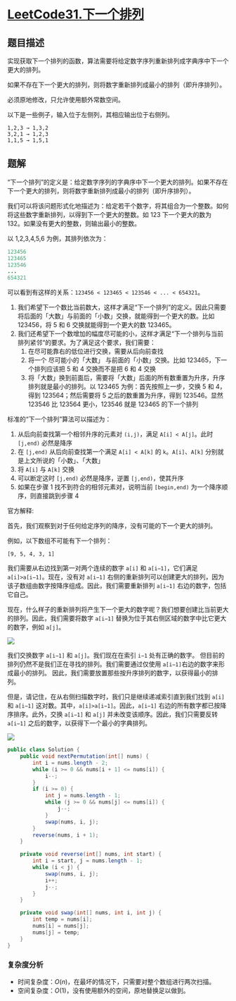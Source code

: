 # [LeetCode31.下一个排列](https://leetcode-cn.com/problems/next-permutation/)
## 题目描述
实现获取下一个排列的函数，算法需要将给定数字序列重新排列成字典序中下一个更大的排列。

如果不存在下一个更大的排列，则将数字重新排列成最小的排列（即升序排列）。

必须原地修改，只允许使用额外常数空间。

以下是一些例子，输入位于左侧列，其相应输出位于右侧列。

```
1,2,3 → 1,3,2
3,2,1 → 1,2,3
1,1,5 → 1,5,1
```
## 题解
“下一个排列”的定义是：给定数字序列的字典序中下一个更大的排列。如果不存在下一个更大的排列，则将数字重新排列成最小的排列（即升序排列）。

我们可以将该问题形式化地描述为：给定若干个数字，将其组合为一个整数。如何将这些数字重新排列，以得到下一个更大的整数。如 123 下一个更大的数为 132。如果没有更大的整数，则输出最小的整数。

以 1,2,3,4,5,6 为例，其排列依次为：

```java
123456
123465
123546
...
654321
```
可以看到有这样的关系：`123456 < 123465 < 123546 < ... < 654321`。

1. 我们希望下一个数比当前数大，这样才满足“下一个排列”的定义。因此只需要将后面的「大数」与前面的「小数」交换，就能得到一个更大的数。比如 123456，将 5 和 6 交换就能得到一个更大的数 123465。
2. 我们还希望下一个数增加的幅度尽可能的小，这样才满足“下一个排列与当前排列紧邻“的要求。为了满足这个要求，我们需要：
   1. 在尽可能靠右的低位进行交换，需要从后向前查找
   2. 将一个 尽可能小的「大数」 与前面的「小数」交换。比如 123465，下一个排列应该把 5 和 4 交换而不是把 6 和 4 交换
   3. 将「大数」换到前面后，需要将「大数」后面的所有数重置为升序，升序排列就是最小的排列。以 123465 为例：首先按照上一步，交换 5 和 4，得到 123564；然后需要将 5 之后的数重置为升序，得到 123546。显然 123546 比 123564 更小，123546 就是 123465 的下一个排列

标准的“下一个排列”算法可以描述为：

1. 从后向前查找第一个相邻升序的元素对 `(i,j)`，满足 `A[i] < A[j]`。此时 `[j,end)` 必然是降序
2. 在 `[j,end)` 从后向前查找第一个满足 `A[i] < A[k]` 的 `k`。`A[i]`、`A[k]` 分别就是上文所说的「小数」、「大数」
3. 将 `A[i]` 与 `A[k]` 交换
4. 可以断定这时 `[j,end)` 必然是降序，逆置 `[j,end)`，使其升序
5. 如果在步骤 1 找不到符合的相邻元素对，说明当前 `[begin,end)` 为一个降序顺序，则直接跳到步骤 4

官方解释:

首先，我们观察到对于任何给定序列的降序，没有可能的下一个更大的排列。

例如，以下数组不可能有下一个排列：

```
[9, 5, 4, 3, 1]
```
我们需要从右边找到第一对两个连续的数字 `a[i]` 和 `a[i−1]`，它们满足 `a[i]>a[i−1]`。现在，没有对 `a[i−1]` 右侧的重新排列可以创建更大的排列，因为该子数组由数字按降序组成。因此，我们需要重新排列 `a[i−1]` 右边的数字，包括它自己。

现在，什么样子的重新排列将产生下一个更大的数字呢？我们想要创建比当前更大的排列。因此，我们需要将数字 `a[i−1]` 替换为位于其右侧区域的数字中比它更大的数字，例如 `a[j]`。

![](https://picgp.oss-cn-beijing.aliyuncs.com/img/20200808192905.png)

我们交换数字 `a[i−1]` 和 `a[j]`。我们现在在索引 `i−1` 处有正确的数字。 但目前的排列仍然不是我们正在寻找的排列。我们需要通过仅使用 `a[i−1]`右边的数字来形成最小的排列。 因此，我们需要放置那些按升序排列的数字，以获得最小的排列。

但是，请记住，在从右侧扫描数字时，我们只是继续递减索引直到我们找到 `a[i]` 和 `a[i−1]` 这对数。其中，`a[i]>a[i−1]`。因此，`a[i−1]` 右边的所有数字都已按降序排序。此外，交换 `a[i−1]` 和 `a[j]` 并未改变该顺序。因此，我们只需要反转 `a[i−1]` 之后的数字，以获得下一个最小的字典排列。

![](https://picgp.oss-cn-beijing.aliyuncs.com/img/20200808193114.gif)


```java
public class Solution {
    public void nextPermutation(int[] nums) {
        int i = nums.length - 2;
        while (i >= 0 && nums[i + 1] <= nums[i]) {
            i--;
        }
        if (i >= 0) {
            int j = nums.length - 1;
            while (j >= 0 && nums[j] <= nums[i]) {
                j--;
            }
            swap(nums, i, j);
        }
        reverse(nums, i + 1);
    }

    private void reverse(int[] nums, int start) {
        int i = start, j = nums.length - 1;
        while (i < j) {
            swap(nums, i, j);
            i++;
            j--;
        }
    }

    private void swap(int[] nums, int i, int j) {
        int temp = nums[i];
        nums[i] = nums[j];
        nums[j] = temp;
    }
}
```
### 复杂度分析
- 时间复杂度：$O(n)$，在最坏的情况下，只需要对整个数组进行两次扫描。
- 空间复杂度：$O(1)$，没有使用额外的空间，原地替换足以做到。
